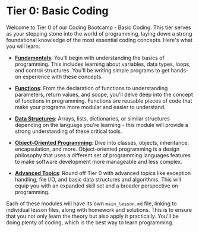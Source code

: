 # Tier 0: Basic Coding

Welcome to Tier 0 of our Coding Bootcamp - Basic Coding. This tier serves as your stepping stone into the world of programming, laying down a strong foundational knowledge of the most essential coding concepts. Here's what you will learn:

- **[Fundamentals](./fundamentals/main_lesson.md)**: You'll begin with understanding the basics of programming. This includes learning about variables, data types, loops, and control structures. You'll be writing simple programs to get hands-on experience with these concepts.

- **[Functions](./functions/main_lesson.md)**: From the declaration of functions to understanding parameters, return values, and scope, you'll delve deep into the concept of functions in programming. Functions are reusable pieces of code that make your programs more modular and easier to understand.

- **[Data Structures](./data_structures/main_lesson.md)**: Arrays, lists, dictionaries, or similar structures depending on the language you're learning - this module will provide a strong understanding of these critical tools.

- **[Object-Oriented Programming](./oop/main_lesson.md)**: Dive into classes, objects, inheritance, encapsulation, and more. Object-oriented programming is a design philosophy that uses a different set of programming languages features to make software development more manageable and less complex.

- **[Advanced Topics](./advanced_topics/main_lesson.md)**: Round off Tier 0 with advanced topics like exception handling, file I/O, and basic data structures and algorithms. This will equip you with an expanded skill set and a broader perspective on programming.

Each of these modules will have its own `main_lesson.md` file, linking to individual lesson files, along with homework and solutions. This is to ensure that you not only learn the theory but also apply it practically. You'll be doing plenty of coding, which is the best way to learn programming.
